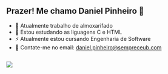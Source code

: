 ## Prazer! Me chamo Daniel Pinheiro 👋

- 🔭 Atualmente trabalho de almoxarifado
- 🌱 Estou estudando as liguagens C e HTML
- ⚡ Atualmente estou cursando Engenharia de Software
- 💬 Contate-me no email: daniel.pinheiro@sempreceub.com
  
## 
<div>
 <a href="https://www.lhttps://www.linkedin.com/in/daniel-pinheiro-antunes-nogueira-87506a360/" target="_blank"><img src="https://img.shields.io/badge/-LinkedIn-%230077B5?style=for-the-badge&logo=linkedin&logoColor=white" target="_blank"></a> 
